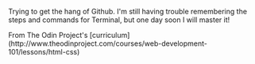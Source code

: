 Trying to get the hang of Github. I'm still having trouble remembering the steps and commands for Terminal, but one day soon I will master it!
<p>
From The Odin Project's [curriculum](http://www.theodinproject.com/courses/web-development-101/lessons/html-css)